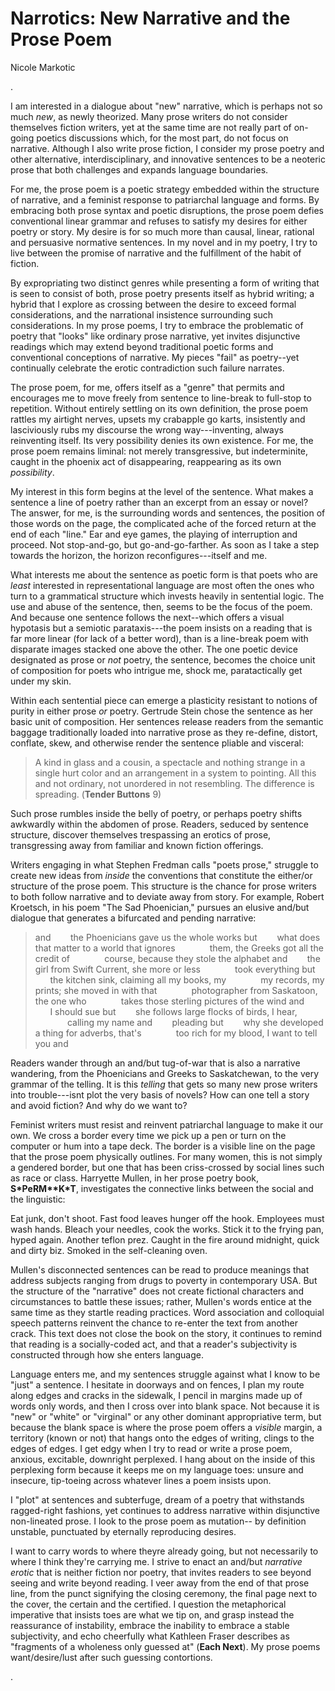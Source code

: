 
# Narrotics: New Narrative and the Prose Poem

Nicole Markotic


.

I am interested in a dialogue about \"new\" narrative, which is
perhaps not so much *new*, as newly theorized. Many prose writers do
not consider themselves fiction writers, yet at the same time are not
really part of on-going poetics discussions which, for the most part,
do not focus on narrative. Although I also write prose fiction, I
consider my prose poetry and other alternative, interdisciplinary, and
innovative sentences to be a neoteric prose that both challenges and
expands language boundaries.

For me, the prose poem is a poetic strategy embedded within the
structure of narrative, and a feminist response to patriarchal
language and forms. By embracing both prose syntax and poetic
disruptions, the prose poem defies conventional linear grammar and
refuses to satisfy my desires for either poetry or story. My desire is
for so much more than causal, linear, rational and persuasive
normative sentences. In my novel and in my poetry, I try to live
between the promise of narrative and the fulfillment of the habit of
fiction.

By expropriating two distinct genres while presenting a form of
writing that is seen to consist of both, prose poetry presents itself
as hybrid writing; a hybrid that I explore as crossing between the
desire to exceed formal considerations, and the narrational insistence
surrounding such considerations. In my prose poems, I try to embrace
the problematic of poetry that \"looks\" like ordinary prose
narrative, yet invites disjunctive readings which may extend beyond
traditional poetic forms and conventional conceptions of narrative. My
pieces \"fail\" as poetry--yet continually celebrate the erotic
contradiction such failure narrates.

The prose poem, for me, offers itself as a \"genre\" that permits and
encourages me to move freely from sentence to line-break to full-stop
to repetition. Without entirely settling on its own definition, the
prose poem rattles my airtight nerves, upsets my crabapple go karts,
insistently and lasciviously rubs my discourse the wrong
way---inventing, always reinventing itself. Its very possibility
denies its own existence. For me, the prose poem remains liminal: not
merely transgressive, but indeterminite, caught in the phoenix act of
disappearing, reappearing as its own *possibility*.

My interest in this form begins at the level of the sentence. What
makes a sentence a line of poetry rather than an excerpt from an essay
or novel? The answer, for me, is the surrounding words and sentences,
the position of those words on the page, the complicated ache of the
forced return at the end of each \"line.\" Ear and eye games, the
playing of interruption and proceed. Not stop-and-go, but
go-and-go-farther. As soon as I take a step towards the horizon, the
horizon reconfigures---itself and me.

What interests me about the sentence as poetic form is that poets who
are *least* interested in representational language are most often the
ones who turn to a grammatical structure which invests heavily in
sentential logic. The use and abuse of the sentence, then, seems to be
the focus of the poem. And because one sentence follows the
next--which offers a visual hypotasis but a semiotic parataxis---the
poem insists on a reading that is far more linear (for lack of a
better word), than is a line-break poem with disparate images stacked
one above the other. The one poetic device designated as prose or
*not* poetry, the sentence, becomes the choice unit of composition for
poets who intrigue me, shock me, paratactically get under my skin.

Within each sentential piece can emerge a plasticity resistant to
notions of purity in either prose *or* poetry. Gertrude Stein chose
the sentence as her basic unit of composition. Her sentences release
readers from the semantic baggage traditionally loaded into narrative
prose as they re-define, distort, conflate, skew, and otherwise render
the sentence pliable and visceral:

> A kind in glass and a cousin, a spectacle
> and nothing strange in a single hurt color and an
> arrangement in a system to pointing. All this and
> not ordinary, not unordered in not resembling. The
> difference is spreading. (**Tender Buttons** 9)

Such prose rumbles inside the belly of poetry, or perhaps poetry
shifts awkwardly within the abdomen of prose. Readers, seduced by
sentence structure, discover themselves trespassing an erotics of
prose, transgressing away from familiar and known fiction offerings.

Writers engaging in what Stephen Fredman calls \"poets prose,\"
struggle to create new ideas from *inside* the conventions that
constitute the either/or structure of the prose poem. This structure
is the chance for prose writers to both follow narrative and to
deviate away from story. For example, Robert Kroetsch, in his poem
\"The Sad Phoenician,\" pursues an elusive and/but dialogue that
generates a bifurcated and pending narrative:

> and        the Phoenicians gave us the whole works
> but        what does that matter to a world that ignores
>              them, the Greeks got all the credit of
>              course, because they stole the alphabet
> and        the girl from Swift Current, she more or less
>              took everything
> but        the kitchen sink, claiming all my books, my
>              my records, my prints; she moved in with that
>              photographer from Saskatoon, the one who
>              takes those sterling pictures of the wind
> and        I should sue
> but        she follows large flocks of birds, I hear,
>              calling my name
> and        pleading
> but        why she developed a thing for adverbs, that\'s
>              too rich for my blood, I want to tell you
> and

Readers wander through an and/but tug-of-war that is also a narrative
wandering, from the Phoenicians and Greeks to Saskatchewan, to the
very grammar of the telling. It is this *telling* that gets so many
new prose writers into trouble---isnt plot the very basis of novels?
How can one tell a story and avoid fiction? And why do we want to?

Feminist writers must resist and reinvent patriarchal language to make
it our own. We cross a border every time we pick up a pen or turn on
the computer or hum into a tape deck. The border is a visible line on
the page that the prose poem physically outlines. For many women, this
is not simply a gendered border, but one that has been criss-crossed
by social lines such as race or class. Harryette Mullen, in her prose
poetry book, **S\*PeRM\*\*K\*T**, investigates the connective links
between the social and the linguistic:

Eat junk, don\'t shoot. Fast food leaves hunger off the hook.
Employees must wash
hands. Bleach your needles, cook the works. Stick it to the frying
pan, hyped again.
Another teflon prez. Caught in the fire around midnight, quick and
dirty biz. Smoked
in the self-cleaning oven.

Mullen\'s disconnected sentences can be read to produce meanings that
address subjects ranging from drugs to poverty in contemporary USA.
But the structure of the \"narrative\" does not create fictional
characters and circumstances to battle these issues; rather, Mullen\'s
words entice at the same time as they startle reading practices. Word
association and colloquial speech patterns reinvent the chance to
re-enter the text from another crack. This text does not close the
book on the story, it continues to remind that reading is a
socially-coded act, and that a reader\'s subjectivity is constructed
through how she enters language.

Language enters me, and my sentences struggle against what I know to
be \"just\" a sentence. I hesitate in doorways and on fences, I plan
my route along edges and cracks in the sidewalk, I pencil in margins
made up of words only words, and then I cross over into blank space.
Not because it is \"new\" or \"white\" or \"virginal\" or any other
dominant appropriative term, but because the blank space is where the
prose poem offers a *visible* margin, a territory (known or not) that
hangs onto the edges of writing, clings to the edges of edges. I get
edgy when I try to read or write a prose poem, anxious, excitable,
downright perplexed. I hang about on the inside of this perplexing
form because it keeps me on my language toes: unsure and insecure,
tip-toeing across whatever lines a poem insists upon.

I \"plot\" at sentences and subterfuge, dream of a poetry that
withstands ragged-right fashions, yet continues to address narrative
within disjunctive non-lineated prose. I look to the prose poem as
mutation-- by definition unstable, punctuated by eternally reproducing
desires.

I want to carry words to where theyre already going, but not
necessarily to where I think they\'re carrying me. I strive to enact
an and/but *narrative erotic* that is neither fiction nor poetry, that
invites readers to see beyond seeing and write beyond reading. I veer
away from the end of that prose line, from the punct signifying the
closing ceremony, the final page next to the cover, the certain and
the certified. I question the metaphorical imperative that insists
toes are what we tip on, and grasp instead the reassurance of
instability, embrace the inability to embrace a stable subjectivity,
and echo cheerfully what Kathleen Fraser describes as \"fragments of a
wholeness only guessed at\" (**Each Next**). My prose poems
want/desire/lust after such guessing contortions.

.


